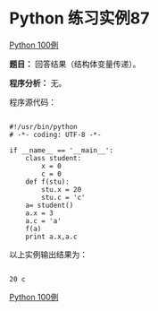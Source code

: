 Python 练习实例87
=============

 [Python 100例](python-100-examples.md)


 **题目：** 回答结果（结构体变量传递）。

 **程序分析：** 无。

 程序源代码：


```

#!/usr/bin/python
# -*- coding: UTF-8 -*-

if __name__ == '__main__':
    class student:
        x = 0
        c = 0
    def f(stu):
        stu.x = 20
        stu.c = 'c'
    a= student()
    a.x = 3
    a.c = 'a'
    f(a)
    print a.x,a.c

```

 以上实例输出结果为：


```

20 c

```

 [Python 100例](python-100-examples.md)
